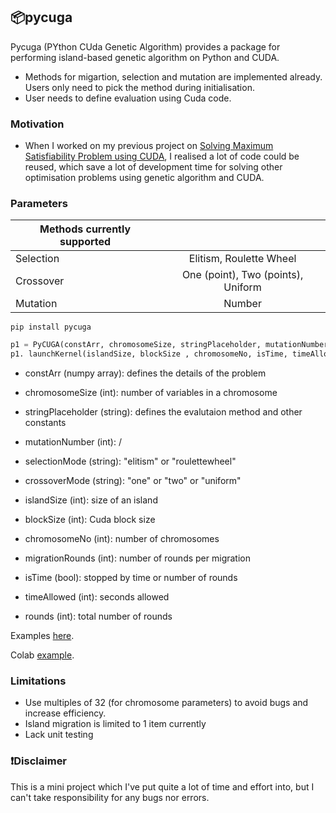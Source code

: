 ## 📦pycuga

Pycuga (PYthon CUda Genetic Algorithm) provides a package for performing island-based genetic algorithm on Python and CUDA.
- Methods for migartion, selection and mutation are implemented already. Users only need to pick the method during initialisation.
- User needs to define evaluation using Cuda code.

### Motivation
- When I worked on my previous project on [Solving Maximum Satisfiability Problem using CUDA](https://github.com/issacto/cuda-maxsat), I realised a lot of code could be reused, which save a lot of development time for solving other optimisation problems using genetic algorithm and CUDA. 


### Parameters

| Methods currently supported |  | 
| ------------- |:-------------:|
| Selection     | Elitism, Roulette Wheel | 
| Crossover     | One (point), Two (points), Uniform|
| Mutation      | Number     |


```
pip install pycuga
```

```python
p1 = PyCUGA(constArr, chromosomeSize, stringPlaceholder, mutationNumber, selectionMode, crossoverMode)
p1. launchKernel(islandSize, blockSize , chromosomeNo, isTime, timeAllowed, migrationRounds, rounds)
```

- constArr (numpy array): defines the details of the problem
- chromosomeSize (int): number of variables in a chromosome 
- stringPlaceholder (string): defines the evalutaion method and other constants
- mutationNumber (int): /
- selectionMode (string): "elitism" or "roulettewheel"
- crossoverMode (string): "one" or "two" or "uniform"

- islandSize (int): size of an island
- blockSize (int): Cuda block size
- chromosomeNo (int): number of chromosomes
- migrationRounds (int): number of rounds per migration
- isTime (bool): stopped by time or number of rounds
- timeAllowed (int): seconds allowed
- rounds (int): total number of rounds

Examples [here](https://github.com/issacto/PyCuGa/tree/main/samples).

Colab [example](https://colab.research.google.com/drive/1D49YgmBiyiJ8zgygs4XXp123ySmc1yNf?usp=sharing).

### Limitations
* Use multiples of 32 (for chromosome parameters) to avoid bugs and increase efficiency.
* Island migration is limited to 1 item currently
* Lack unit testing


### ❗Disclaimer
This is a mini project which I've put quite a lot of time and effort into, but I can't take responsibility for any bugs nor errors.
